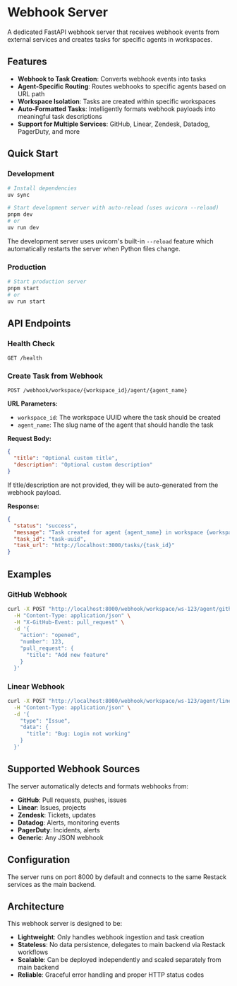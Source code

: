 # Webhook Server

A dedicated FastAPI webhook server that receives webhook events from external services and creates tasks for specific agents in workspaces.

## Features

- **Webhook to Task Creation**: Converts webhook events into tasks
- **Agent-Specific Routing**: Routes webhooks to specific agents based on URL path
- **Workspace Isolation**: Tasks are created within specific workspaces
- **Auto-Formatted Tasks**: Intelligently formats webhook payloads into meaningful task descriptions
- **Support for Multiple Services**: GitHub, Linear, Zendesk, Datadog, PagerDuty, and more

## Quick Start

### Development

```bash
# Install dependencies
uv sync

# Start development server with auto-reload (uses uvicorn --reload)
pnpm dev
# or
uv run dev
```

The development server uses uvicorn's built-in `--reload` feature which automatically restarts the server when Python files change.

### Production

```bash
# Start production server
pnpm start
# or
uv run start
```

## API Endpoints

### Health Check
```
GET /health
```

### Create Task from Webhook
```
POST /webhook/workspace/{workspace_id}/agent/{agent_name}
```

**URL Parameters:**
- `workspace_id`: The workspace UUID where the task should be created
- `agent_name`: The slug name of the agent that should handle the task

**Request Body:**
```json
{
  "title": "Optional custom title",
  "description": "Optional custom description"
}
```

If title/description are not provided, they will be auto-generated from the webhook payload.

**Response:**
```json
{
  "status": "success",
  "message": "Task created for agent {agent_name} in workspace {workspace_id}",
  "task_id": "task-uuid",
  "task_url": "http://localhost:3000/tasks/{task_id}"
}
```

## Examples

### GitHub Webhook
```bash
curl -X POST "http://localhost:8000/webhook/workspace/ws-123/agent/github-pr" \
  -H "Content-Type: application/json" \
  -H "X-GitHub-Event: pull_request" \
  -d '{
    "action": "opened",
    "number": 123,
    "pull_request": {
      "title": "Add new feature"
    }
  }'
```

### Linear Webhook
```bash
curl -X POST "http://localhost:8000/webhook/workspace/ws-123/agent/linear-issues" \
  -H "Content-Type: application/json" \
  -d '{
    "type": "Issue",
    "data": {
      "title": "Bug: Login not working"
    }
  }'
```

## Supported Webhook Sources

The server automatically detects and formats webhooks from:
- **GitHub**: Pull requests, pushes, issues
- **Linear**: Issues, projects
- **Zendesk**: Tickets, updates
- **Datadog**: Alerts, monitoring events
- **PagerDuty**: Incidents, alerts
- **Generic**: Any JSON webhook

## Configuration

The server runs on port 8000 by default and connects to the same Restack services as the main backend.

## Architecture

This webhook server is designed to be:
- **Lightweight**: Only handles webhook ingestion and task creation
- **Stateless**: No data persistence, delegates to main backend via Restack workflows
- **Scalable**: Can be deployed independently and scaled separately from main backend
- **Reliable**: Graceful error handling and proper HTTP status codes

